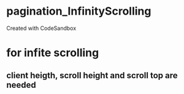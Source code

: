 # pagination_InfinityScrolling

Created with CodeSandbox

# for infite scrolling

## client heigth, scroll height and scroll top are needed
